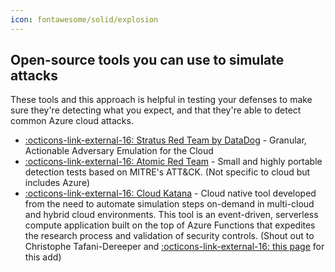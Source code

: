 ```yaml
---
icon: fontawesome/solid/explosion
---
```


## Open-source tools you can use to simulate attacks

These tools and this approach is helpful in testing your defenses to make sure they're detecting what you expect, and that they're able to detect common Azure cloud attacks.

- [ :octicons-link-external-16: Stratus Red Team by DataDog](https://github.com/DataDog/stratus-red-team/tree/main) - Granular, Actionable Adversary Emulation for the Cloud
- [ :octicons-link-external-16: Atomic Red Team](https://github.com/redcanaryco/atomic-red-team) - Small and highly portable detection tests based on MITRE's ATT&CK. (Not specific to cloud but includes Azure)
- [ :octicons-link-external-16: Cloud Katana](https://cloud-katana.com/intro.html) - Cloud native tool developed from the need to automate simulation steps on-demand in multi-cloud and hybrid cloud environments. This tool is an event-driven, serverless compute application built on the top of Azure Functions that expedites the research process and validation of security controls. (Shout out to Christophe Tafani-Dereeper and [ :octicons-link-external-16: this page](https://stratus-red-team.cloud/comparison/) for this add)
